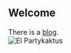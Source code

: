 ## Welcome

There is a [blog](tpatzelt.github.io/blog).  
![El Partykaktus](https://tpatzelt.github.io/blog/assets/partykaktus.jpg)
